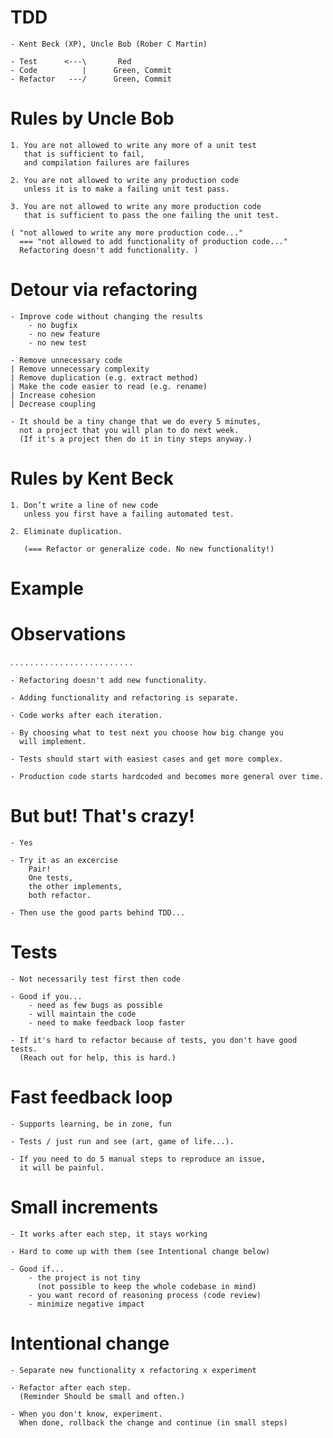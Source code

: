 






# TDD

	- Kent Beck (XP), Uncle Bob (Rober C Martin)

	- Test      <---\       Red
	- Code          |      Green, Commit
	- Refactor   ---/      Green, Commit





































# Rules by Uncle Bob

	1. You are not allowed to write any more of a unit test
	   that is sufficient to fail,
	   and compilation failures are failures

	2. You are not allowed to write any production code
	   unless it is to make a failing unit test pass.

	3. You are not allowed to write any more production code
	   that is sufficient to pass the one failing the unit test.

	( "not allowed to write any more production code..." 
	  === "not allowed to add functionality of production code..."
	  Refactoring doesn't add functionality. )





































# Detour via refactoring

	- Improve code without changing the results
		- no bugfix
		- no new feature
		- no new test

	- Remove unnecessary code
	| Remove unnecessary complexity
	| Remove duplication (e.g. extract method)
	| Make the code easier to read (e.g. rename)
	| Increase cohesion
	| Decrease coupling

	- It should be a tiny change that we do every 5 minutes,
	  not a project that you will plan to do next week.
	  (If it's a project then do it in tiny steps anyway.)





































# Rules by Kent Beck

	1. Don’t write a line of new code
	   unless you first have a failing automated test.

	2. Eliminate duplication.
	   
	   (=== Refactor or generalize code. No new functionality!)





































# Example






































# Observations
.
.
.
.
.
.
.
.
.
.
.
.
.
.
.
.
.
.
.
.
.
.
.
.
.

	- Refactoring doesn't add new functionality.

	- Adding functionality and refactoring is separate.

	- Code works after each iteration.

	- By choosing what to test next you choose how big change you
	  will implement.

	- Tests should start with easiest cases and get more complex.

	- Production code starts hardcoded and becomes more general over time.






































# But but! That's crazy!

	- Yes

	- Try it as an excercise
	    Pair!
	  	One tests,
	  	the other implements,
	  	both refactor.

	- Then use the good parts behind TDD...






































# Tests

	- Not necessarily test first then code

	- Good if you...
		- need as few bugs as possible
		- will maintain the code
		- need to make feedback loop faster

	- If it's hard to refactor because of tests, you don't have good tests.
	  (Reach out for help, this is hard.)



































# Fast feedback loop

	- Supports learning, be in zone, fun

	- Tests / just run and see (art, game of life...).

	- If you need to do 5 manual steps to reproduce an issue,
	  it will be painful.






































# Small increments

	- It works after each step, it stays working

	- Hard to come up with them (see Intentional change below)

	- Good if...
		- the project is not tiny
		  (not possible to keep the whole codebase in mind)
		- you want record of reasoning process (code review)
		- minimize negative impact





































# Intentional change

	- Separate new functionality x refactoring x experiment

	- Refactor after each step.
	  (Reminder Should be small and often.)

	- When you don't know, experiment.
	  When done, rollback the change and continue (in small steps)




































